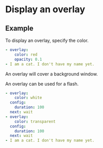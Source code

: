 Display an overlay
================================================================================

Example
--------------------------------------------------------------------------------

To display an overlay, specify the color.

```yaml
- overlay:
    color: red
    opacity: 0.1
- I am a cat. I don't have my name yet.
```

An overlay will cover a background window.

An overlay can be used for a flash.

```yaml
- overlay:
    color: white
  config:
    duration: 100
  next: wait
- overlay:
    color: transparent
  config:
    duration: 100
  next: wait
- I am a cat. I don't have my name yet.
```
